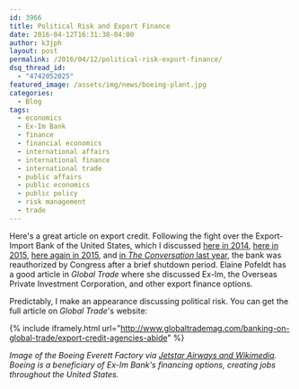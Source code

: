 ```yaml
---
id: 3966
title: Political Risk and Export Finance
date: 2016-04-12T16:31:38-04:00
author: k3jph
layout: post
permalink: /2016/04/12/political-risk-export-finance/
dsq_thread_id:
  - "4742052025"
featured_image: /assets/img/news/boeing-plant.jpg
categories:
  - Blog
tags:
  - economics
  - Ex-Im Bank
  - finance
  - financial economics
  - international affairs
  - international finance
  - international trade
  - public affairs
  - public economics
  - public policy
  - risk management
  - trade
---
```

Here's a great article on export credit.  Following the fight over the Export-Import Bank of the United States, which I discussed [here in 2014](https://jameshoward.us/2014/07/03/reauthorizing-ex-im-bank/), [here in 2015](https://jameshoward.us/2015/05/10/economic-effects-of-the-ex-im-bank/), [here again in 2015](https://jameshoward.us/2015/06/23/cbos-analysis-ex-im-bank/), and [in _The Conversation_ last year](https://jameshoward.us/2015/06/23/dont-let-the-ex-im-bank-expire/), the bank was reauthorized by Congress after a brief shutdown period.  Elaine Pofeldt has a good article in _Global Trade_ where she discussed Ex-Im, the Overseas Private Investment Corporation, and other export finance options.

Predictably, I make an appearance discussing political risk.  You can get the full article on _Global Trade_'s website:

{% include iframely.html url="http://www.globaltrademag.com/banking-on-global-trade/export-credit-agencies-abide" %}

_Image of the Boeing Everett Factory via [Jetstar Airways and Wikimedia](https://en.wikipedia.org/wiki/File:Jetstar%27s_first_787_on_the_production_line_(9132370198).jpg).  Boeing is a beneficiary of Ex-Im Bank's financing options, creating jobs throughout the United States._
